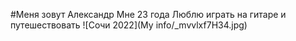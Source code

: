 #Меня зовут Александр
Мне 23 года
Люблю играть на гитаре и путешествовать
![Сочи 2022](My info/_mvvlxf7H34.jpg)